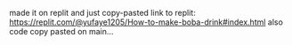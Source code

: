 made it on replit and just copy-pasted
link to replit: https://replit.com/@yufaye1205/How-to-make-boba-drink#index.html 
also code copy pasted on main... 
